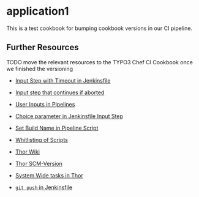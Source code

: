 # application1

This is a test cookbook for bumping cookbook versions in our CI pipeline.

Further Resources
-----------------

TODO move the relevant resources to the TYPO3 Chef CI Cookbook once we finished the versioning

* [Input Step with Timeout in Jenkinsfile](https://go.cloudbees.com/docs/support-kb-articles/CloudBees-Jenkins-Enterprise/Pipeline---How-to-add-an-input-step,-with-timeout,-that-continues-if-timeout-is-reached,-using-a-default-value.html)

* [Input step that continues if aborted](https://go.cloudbees.com/docs/support-kb-articles/CloudBees-Jenkins-Enterprise/Pipeline---How-to-add-an-input-step,-that-continues-if-aborted,-using-value.html)

* [User Inputs in Pipelines](https://support.cloudbees.com/hc/en-us/articles/204986450-Pipeline-How-to-manage-user-inputs)

* [Choice parameter in Jenkinsfile Input Step](https://issues.jenkins-ci.org/browse/JENKINS-34590)

* [Set Build Name in Pipeline Script](https://issues.jenkins-ci.org/browse/JENKINS-38070)

* [Whitlisting of Scripts](https://issues.jenkins-ci.org/browse/JENKINS-34638)

* [Thor Wiki](https://github.com/erikhuda/thor/wiki)

* [Thor SCM-Version](https://github.com/RiotGamesMinions/thor-scmversion)

* [System Wide tasks in Thor](http://stackoverflow.com/questions/41474735/use-global-thorfile)

* [`git push` in Jenkinsfile](https://issues.jenkins-ci.org/browse/JENKINS-28335)

